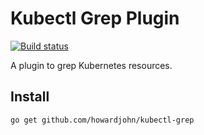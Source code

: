 # Kubectl Grep Plugin

[![Build status](https://badge.buildkite.com/cf86c7994aac947617af9b5a26cd4377f75f62d4f5a0529efa.svg)](https://buildkite.com/john-howard/build)

A plugin to grep Kubernetes resources.

## Install

`go get github.com/howardjohn/kubectl-grep`
